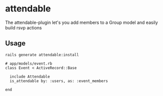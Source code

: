 attendable
==========

The attendable-plugin let's you add members to a Group model and easily build rsvp actions

Usage
-----

```
rails generate attendable:install
```


```
# app/models/event.rb
class Event < ActiveRecord::Base
  
  include Attendable
  is_attendable by: :users, as: :event_members
    
end
```


